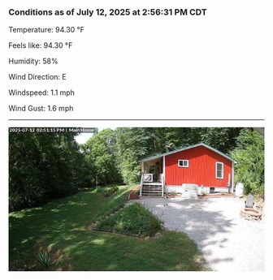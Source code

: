 ### Conditions as of July 12, 2025 at 2:56:31 PM CDT 

Temperature: 94.30 &deg;F

Feels like: 94.30 &deg;F

Humidity: 58%

Wind Direction: E

Windspeed: 1.1 mph

Wind Gust: 1.6 mph

---

<img src="./images/latest.jpeg"/>

